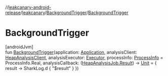 //[leakcanary-android-release](../../../index.md)/[leakcanary](../index.md)/[BackgroundTrigger](index.md)/[BackgroundTrigger](-background-trigger.md)

# BackgroundTrigger

[androidJvm]\
fun [BackgroundTrigger](-background-trigger.md)(application: [Application](https://developer.android.com/reference/kotlin/android/app/Application.html), analysisClient: [HeapAnalysisClient](../-heap-analysis-client/index.md), analysisExecutor: [Executor](https://developer.android.com/reference/kotlin/java/util/concurrent/Executor.html), processInfo: [ProcessInfo](../-process-info/index.md) = ProcessInfo.Real, analysisCallback: ([HeapAnalysisJob.Result](../-heap-analysis-job/-result/index.md)) -&gt; [Unit](https://kotlinlang.org/api/latest/jvm/stdlib/kotlin/-unit/index.html) = { result -&gt;
    SharkLog.d { "$result" }
  })
